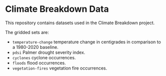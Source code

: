 # Climate Breakdown Data

This repository contains datasets used in the Climate Breakdown project.


The gridded sets are:
 * `temperature-change` temperature change in centigrades in comparison to a 1980-2020 baseline.
 * `pdsi` Palmer drought severity index.
 * `cyclones` cyclone occurrences.
 * `floods` flood occurrences.
 * `vegetation-fires` vegetation fire occurrences.
